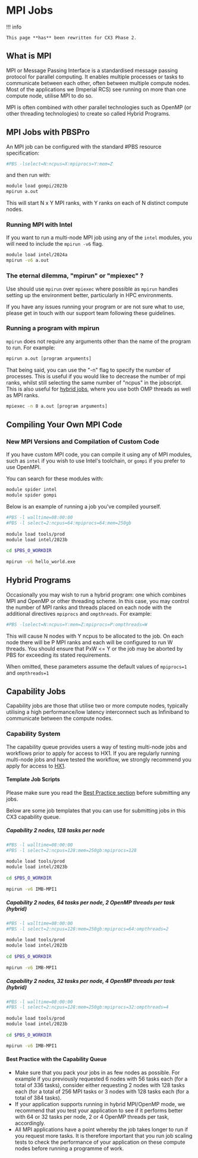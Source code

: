 # MPI Jobs

!!! info

    This page **has** been rewritten for CX3 Phase 2.

## What is MPI
MPI or Message Passing Interface is a standardised message passing protocol for parallel computing. It enables multiple processes or tasks to communicate between each other, often between multiple compute nodes. Most of the applications we (Imperial RCS) see running on more than one compute node, utilise MPI to do so.

MPI is often combined with other parallel technologies such as OpenMP (or other threading technologies) to create so called Hybrid Programs.

## MPI Jobs with PBSPro
An MPI job can be configured with the standard #PBS resource specification:

```bash
#PBS -lselect=N:ncpus=X:mpiprocs=Y:mem=Z
```

and then run with:

```bash
module load gompi/2023b 
mpirun a.out
```

This will start N x Y MPI ranks, with Y ranks on each of N distinct compute nodes. 

### Running MPI with Intel
If you want to run a multi-node MPI job using any of the `intel` modules, you will need to include the `mpirun -v6` flag.
```bash
module load intel/2024a
mpirun -v6 a.out
```

### The eternal dilemma, "mpirun" or "mpiexec" ?

Use should use `mpirun` over `mpiexec` where possible as `mpirun` handles setting up the environment better, particularly in HPC environments.

If you have any issues running your program or are not sure what to use, please get in touch with our support team following these guidelines. 

### Running a program with mpirun 

`mpirun` does not require any arguments other than the name of the program to run. For example:

```bash
mpirun a.out [program arguments]
```

That being said, you can use the "-n" flag to specify the number of processes. This is useful if you would like to decrease the number of mpi ranks, whilst still selecting the same number of "ncpus" in the jobscript. This is also useful for [hybrid jobs](#hybrid-programs), where you use both OMP threads as well as MPI ranks.

```bash
mpiexec -n 8 a.out [program arguments]
```

## Compiling Your Own MPI Code

### New MPI Versions and Compilation of Custom Code

If you have custom MPI code, you can compile it using any of MPI modules, such as `intel` if you wish to use Intel's toolchain, or `gompi` if you prefer to use OpenMPI.

You can search for these modules with:
```bash
module spider intel
module spider gompi
```

Below is an example of running a job you've compiled yourself.

```bash
#PBS -l walltime=08:00:00
#PBS -l select=2:ncpus=64:mpiprocs=64:mem=250gb
 
module load tools/prod
module load intel/2023b
 
cd $PBS_O_WORKDIR
 
mpirun -v6 hello_world.exe
```

## Hybrid Programs

Occasionally you may wish to run a hybrid program: one which combines MPI and OpenMP or other threading scheme. In this case, you may control the number of MPI ranks and  threads placed on each node with the additional directives `mpiprocs` and `ompthreads`. For example:

```bash
#PBS -lselect=N:ncpus=Y:mem=Z:mpiprocs=P:ompthreads=W
```

This will cause N nodes with Y ncpus to be allocated to the job. On each node there will be P MPI ranks and each will be configured to run W threads. You should ensure that PxW <= Y or the job may be aborted by PBS for exceeding its stated requirements.

When omitted, these parameters assume the default values of `mpiprocs=1` and `ompthreads=1`

## Capability Jobs

Capability jobs are those that utilise two or more compute nodes, typically utilising a high performance/low latency interconnect such as Infiniband to communicate between the compute nodes.

### Capability System

The capability queue provides users a way of testing multi-node jobs and workflows prior to apply for access to HX1. If you are regularly running multi-node jobs and have tested the workflow, we strongly recommend you apply for access to [HX1](../hx1.md). 


#### Template Job Scripts
Please make sure you read the [Best Practice section](#best-practice-with-the-capability-queue) before submitting any jobs.

Below are some job templates that you can use for submitting jobs in this CX3 capability queue.

##### Capability 2 nodes, 128 tasks per node

```bash
#PBS -l walltime=08:00:00
#PBS -l select=2:ncpus=128:mem=250gb:mpiprocs=128
 
module load tools/prod
module load intel/2023b
 
cd $PBS_O_WORKDIR
 
mpirun -v6 IMB-MPI1
```

##### Capability 2 nodes, 64 tasks per node, 2 OpenMP threads per task (hybrid)

```bash
#PBS -l walltime=08:00:00
#PBS -l select=2:ncpus=128:mem=250gb:mpiprocs=64:ompthreads=2
 
module load tools/prod
module load intel/2023b
 
cd $PBS_O_WORKDIR
 
mpirun -v6 IMB-MPI1
```

##### Capability 2 nodes, 32 tasks per node, 4 OpenMP threads per task (hybrid)

```bash
#PBS -l walltime=08:00:00
#PBS -l select=2:ncpus=128:mem=250gb:mpiprocs=32:ompthreads=4
 
module load tools/prod
module load intel/2023b
 
cd $PBS_O_WORKDIR

mpirun -v6 IMB-MPI1
```

#### Best Practice with the Capability Queue

* Make sure that you pack your jobs in as few nodes as possible. For example if you previously requested 6 nodes with 56 tasks each (for a total of 336 tasks), consider either requesting 2 nodes with 128 tasks each (for a total of 256 MPI tasks or 3 nodes with 128 tasks each (for a total of 384 tasks).
* If your application supports running in hybrid MPI/OpenMP mode, we recommend that you test your application to see if it performs better with 64 or 32 tasks per node, 2 or 4 OpenMP threads per task, accordingly.
* All MPI applications have a point whereby the job takes longer to run if you request more tasks. It is therefore important that you run job scaling tests to check the performance of your application on these compute nodes before running a programme of work.
